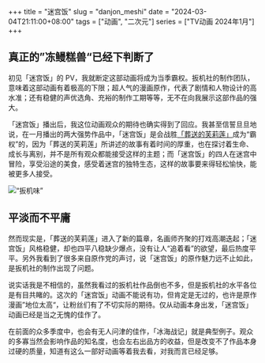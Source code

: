 +++
title = "迷宫饭"
slug = "danjon_meshi"
date = "2024-03-04T21:11:00+08:00"
tags = ["动画", "二次元"]
series = ["TV动画 2024年1月"]
+++
## 真正的”冻鳗糕兽“已经下判断了
初见「迷宫饭」的 PV，我就断定这部动画将成为当季霸权。扳机社的制作团队，意味着这部动画有着极高的下限；超人气的漫画原作，代表了剧情和人物设计的高水准；还有稳健的声优选角、充裕的制作工期等等，无不在向我展示这部作品的强大。

「迷宫饭」播出后，我这位动画观众的期待也确实得到了回应。我甚至信誓旦旦地说，在一月播出的两大强势作品中，「迷宫饭」是会战胜[「葬送的芙莉莲」](/post/sousou_no_frieren/)成为“霸权”的，因为「葬送的芙莉莲」所讲述的故事有着时间的厚重，也在探讨着生命、成长与离别，并不是所有观众都能接受这样的主题；而「迷宫饭」的四人在迷宫中冒险，享受沿途的美食，感受着迷宫的独特生态，这样的故事要来得轻松愉快，能被更多人接受。

![“扳机味”](01.avif "“扳机味”")

## 平淡而不平庸
然而现实是，「葬送的芙莉莲」进入了新的篇章，名画师齐聚的打戏高潮迭起；「迷宫饭」风格稳健，却也四平八稳缺少爆点，没有让人“追着看”的欲望，最后热度平平。另外我看到了很多来自原作党的声讨，说「迷宫饭」的原作魅力远不止如此，是扳机社的制作出现了问题。

说实话我是不相信的，虽然我看过的扳机社作品倒也不多，但是扳机社的水平各位是有目共睹的。这次的「迷宫饭」动画不能说有功，但肯定是无过的，也许是原作漫画”地位太高“，让粉丝们有了不切实际的期待。仅从动画本身出发，「迷宫饭」动画已经是当之无愧的佳作了。

在前面的众多季度中，也会有无人问津的佳作，「冰海战记」就是典型例子。观众的多寡当然会影响作品的知名度，也会左右出品方的收益，但是改变不了作品本身过硬的质量，知道有这么一部好动画等着我去看，对我而言已经足够。